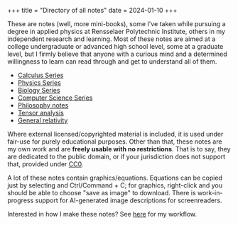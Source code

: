 +++
title = "Directory of all notes"
date = 2024-01-10
+++

These are notes (well, more mini-books), some I've taken while pursuing a degree in applied physics at Rensselaer Polytechnic Institute, others in my independent research and learning. Most of these notes are aimed at a college undergraduate or advanced high school level, some at a graduate level, but I firmly believe that anyone with a curious mind and a determined willingness to learn can read through and get to understand all of them.

<!-- more -->

- [Calculus Series](@/calculus-series.md)
- [Physics Series](@/physics-series.md)
- [Biology Series](@/intro-bio-series.md)
- [Computer Science Series](@/cs-series.md)
- [Philosophy notes](@/philosophy.md)
- [Tensor analysis](@/tensors-guide.md)
- [General relativity](@/general-relativity.md)

Where external licensed/copyrighted material is included, it is used under fair-use for purely educational purposes. Other than that, these notes are my own work and are **freely usable with no restrictions**. That is to say, they are dedicated to the public domain, or if your jurisdiction does not support that, provided under [CC0](https://creativecommons.org/public-domain/cc0/).

A lot of these notes contain graphics/equations. Equations can be copied just by selecting and Ctrl/Command + C; for graphics, right-click and you should be able to choose "save as image" to download. There is work-in-progress support for AI-generated image descriptions for screenreaders.

Interested in how I make these notes? See [here](@/notes-process.md) for my workflow.
